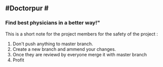 #Doctorpur #
-------
### Find best physicians in a better way!"


This is a short note for the project members for the safety of the project :
1. Don't push anything to master branch.
2. Create a new branch and ammend your changes.
3. Once they are reviewd by everyone merge it with master branch
4. Profit
